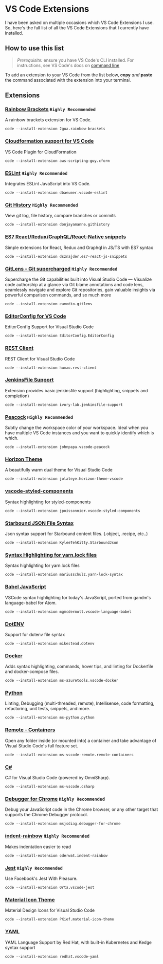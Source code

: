 # VS Code Extensions
I have been asked on multiple occasions which VS Code Extensions I use. So, here's the full list of all the VS Code Extensions that I currently have installed.

## How to use this list

> *Prerequisite:* ensure you have VS Code's CLI installed. For instructions, see VS Code's docs on [command line](https://code.visualstudio.com/docs/editor/command-line) 

To add an extension to your VS Code from the list below, **copy** _and_ **paste** the command associated with the extension into your terminal.

## Extensions
### [Rainbow Brackets](https://marketplace.visualstudio.com/items?itemName=2gua.rainbow-brackets) `Highly Recommended`
A rainbow brackets extension for VS Code.

`code --install-extension 2gua.rainbow-brackets`

### [Cloudformation support for VS Code](https://marketplace.visualstudio.com/items?itemName=aws-scripting-guy.cform)
VS Code Plugin for CloudFormation

`code --install-extension aws-scripting-guy.cform`

### [ESLint](https://marketplace.visualstudio.com/items?itemName=dbaeumer.vscode-eslint) `Highly Recommended`
Integrates ESLint JavaScript into VS Code.

`code --install-extension dbaeumer.vscode-eslint`

### [Git History](https://marketplace.visualstudio.com/items?itemName=donjayamanne.githistory) `Highly Recommended`
View git log, file history, compare branches or commits

`code --install-extension donjayamanne.githistory`

### [ES7 React/Redux/GraphQL/React-Native snippets](https://marketplace.visualstudio.com/items?itemName=dsznajder.es7-react-js-snippets)
Simple extensions for React, Redux and Graphql in JS/TS with ES7 syntax

`code --install-extension dsznajder.es7-react-js-snippets`

### [GitLens - Git supercharged](https://marketplace.visualstudio.com/items?itemName=eamodio.gitlens) `Highly Recommended`
Supercharge the Git capabilities built into Visual Studio Code — Visualize code authorship at a glance via Git blame annotations and code lens, seamlessly navigate and explore Git repositories, gain valuable insights via powerful comparison commands, and so much more

`code --install-extension eamodio.gitlens`

### [EditorConfig for VS Code](https://marketplace.visualstudio.com/items?itemName=EditorConfig.EditorConfig)
EditorConfig Support for Visual Studio Code

`code --install-extension EditorConfig.EditorConfig`

### [REST Client](https://marketplace.visualstudio.com/items?itemName=humao.rest-client)
REST Client for Visual Studio Code

`code --install-extension humao.rest-client`

### [JenkinsFile Support](https://marketplace.visualstudio.com/items?itemName=ivory-lab.jenkinsfile-support)
Extension provides basic jenkinsfile support (highlighting, snippets and completion)

`code --install-extension ivory-lab.jenkinsfile-support`

### [Peacock](https://marketplace.visualstudio.com/items?itemName=johnpapa.vscode-peacock) `Highly Recommended`
Subtly change the workspace color of your workspace. Ideal when you have multiple VS Code instances and you want to quickly identify which is which.

`code --install-extension johnpapa.vscode-peacock`

### [Horizon Theme](https://marketplace.visualstudio.com/items?itemName=jolaleye.horizon-theme-vscode)
A beautifully warm dual theme for Visual Studio Code

`code --install-extension jolaleye.horizon-theme-vscode`

### [vscode-styled-components](https://marketplace.visualstudio.com/items?itemName=jpoissonnier.vscode-styled-components)
Syntax highlighting for styled-components

`code --install-extension jpoissonnier.vscode-styled-components`

### [Starbound JSON File Syntax](https://marketplace.visualstudio.com/items?itemName=KyleeTehKitty.StarboundJson)
Json syntax support for Starbound content files. (.object, .recipe, etc..)

`code --install-extension KyleeTehKitty.StarboundJson`

### [Syntax Highlighting for yarn.lock files](https://marketplace.visualstudio.com/items?itemName=mariusschulz.yarn-lock-syntax)
Syntax highlighting for yarn.lock files

`code --install-extension mariusschulz.yarn-lock-syntax`

### [Babel JavaScript](https://marketplace.visualstudio.com/items?itemName=mgmcdermott.vscode-language-babel)
VSCode syntax highlighting for today's JavaScript, ported from gandm's language-babel for Atom.

`code --install-extension mgmcdermott.vscode-language-babel`

### [DotENV](https://marketplace.visualstudio.com/items?itemName=mikestead.dotenv)
Support for dotenv file syntax

`code --install-extension mikestead.dotenv`

### [Docker](https://marketplace.visualstudio.com/items?itemName=ms-azuretools.vscode-docker)
Adds syntax highlighting, commands, hover tips, and linting for Dockerfile and docker-compose files.

`code --install-extension ms-azuretools.vscode-docker`

### [Python](https://marketplace.visualstudio.com/items?itemName=ms-python.python)
Linting, Debugging (multi-threaded, remote), Intellisense, code formatting, refactoring, unit tests, snippets, and more.

`code --install-extension ms-python.python`

### [Remote - Containers](https://marketplace.visualstudio.com/items?itemName=ms-vscode-remote.remote-containers)
Open any folder inside (or mounted into) a container and take advantage of Visual Studio Code's full feature set.

`code --install-extension ms-vscode-remote.remote-containers`

### [C#](https://marketplace.visualstudio.com/items?itemName=ms-vscode.csharp)
C# for Visual Studio Code (powered by OmniSharp).

`code --install-extension ms-vscode.csharp`

### [Debugger for Chrome](https://marketplace.visualstudio.com/items?itemName=msjsdiag.debugger-for-chrome) `Highly Recommended`
Debug your JavaScript code in the Chrome browser, or any other target that supports the Chrome Debugger protocol.

`code --install-extension msjsdiag.debugger-for-chrome`

### [indent-rainbow](https://marketplace.visualstudio.com/items?itemName=oderwat.indent-rainbow) `Highly Recommended`
Makes indentation easier to read

`code --install-extension oderwat.indent-rainbow`

### [Jest](https://marketplace.visualstudio.com/items?itemName=Orta.vscode-jest) `Highly Recommended`
Use Facebook's Jest With Pleasure.

`code --install-extension Orta.vscode-jest`

### [Material Icon Theme](https://marketplace.visualstudio.com/items?itemName=PKief.material-icon-theme)
Material Design Icons for Visual Studio Code

`code --install-extension PKief.material-icon-theme`

### [YAML](https://marketplace.visualstudio.com/items?itemName=redhat.vscode-yaml)
YAML Language Support by Red Hat, with built-in Kubernetes and Kedge syntax support

`code --install-extension redhat.vscode-yaml`
